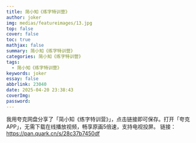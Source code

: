 ```yaml
---
title: 简小知《练字特训营》
author: joker
img: medias/featureimages/13.jpg
top: false
cover: false
toc: true
mathjax: false
summary: 简小知《练字特训营》
categories: 简小知《练字特训营》
tags:
  - 简小知《练字特训营》
keywords: joker
essay: false
abbrlink: 23040
date: 2025-04-20 23:38:43
coverImg:
password:
---
```


我用夸克网盘分享了「简小知《练字特训营》」，点击链接即可保存。打开「夸克APP」，无需下载在线播放视频，畅享原画5倍速，支持电视投屏。
链接：https://pan.quark.cn/s/28c37b7450df
